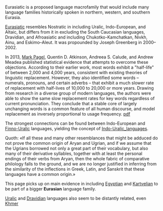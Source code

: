 Eurasiatic is a proposed language macrofamily that would include many language families historically spoken in northern, western, and southern Eurasia.  

[Eurasiatic](https://en.wikipedia.org/wiki/Eurasiatic_languages) resembles Nostratic in including Uralic, Indo-European, and Altaic, but differs from it in excluding the South Caucasian languages, Dravidian, and Afroasiatic and including Chukotko-Kamchatkan, Nivkh, Ainu, and Eskimo–Aleut. It was propounded by Joseph Greenberg in 2000–2002.  

In 2013, [Mark Pagel](http://www.pnas.org/content/pnas/110/21/8471.full.pdf), Quentin D. Atkinson, Andreea S. Calude, and Andrew Meadea published statistical evidence that attempts to overcome these objections. According to their earlier work, most words exhibit a "half-life" of between 2,000 and 4,000 years, consistent with existing theories of linguistic replacement. However, they also identified some words – numerals, pronouns, and certain adverbs – that exhibit a much slower rate of replacement with half-lives of 10,000 to 20,000 or more years. Drawing from research in a diverse group of modern languages, the authors were able to show the same slow replacement rates for key words regardless of current pronunciation. They conclude that a stable core of largely unchanging words is a common feature of all human discourse, and model replacement as inversely proportional to usage frequency. [pdf](http://www.pnas.org/content/pnas/110/21/8471.full.pdf)  

The strongest connections can be found between Indo-European and [Finno-Uralic](https://en.wiktionary.org/wiki/Appendix:Uralic_Swadesh_lists) languages, yielding the concept of [Indo-Uralic_languages](https://en.wikipedia.org/wiki/Indo-Uralic_languages).

Quoth:
    «If all these and many other resemblances that might be adduced do not prove the common origin of Aryan and Ugrian, and if we assume that the Ugrians borrowed not only a great part of their vocabulary, but also many of their derivative syllables, together with at least the personal endings of their verbs from Aryan, then the whole fabric of comparative philology falls to the ground, and we are no longer justified in inferring from the similarity of the inflections in Greek, Latin, and Sanskrit that these languages have a common origin.»


This page picks up on main evidence in including [Egyptian](Grammar) and [Kartvelian](Kartvelian) to be part of a bigger **Eurasian** language family. 

[Uralic](Uralic) and [Dravidian](Dravidian) languages also seem to be distantly related, even [Khmer](Khmer)  